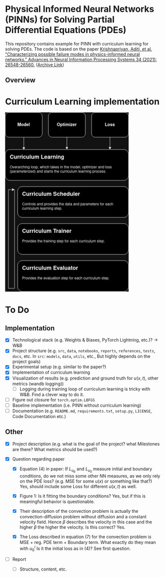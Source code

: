 # Physical Informed Neural Networks (PINNs) for Solving Partial Differential Equations (PDEs)

This repository contains example for PINN with curriculum learning for solving PDEs. The code is based on the paper [Krishnapriyan, Aditi, et al. "Characterizing possible failure modes in physics-informed neural networks." Advances in Neural Information Processing Systems 34 (2021): 26548-26560.](https://proceedings.neurips.cc/paper/2021/file/df438e5206f31600e6ae4af72f2725f1-Paper.pdf) ([Archive Link](https://arxiv.org/abs/2109.01050))

## Overview

# Curriculum Learning implementation

![curriculum_learning](docs/img/curriculum_loop.drawio.png)

# To Do

## Implementation

- [x] Technological stack (e.g. Weights & Biases, PyTorch Lightning, etc.)? -> W&B
- [x] Project structure (e.g. `src`, `data`, `notebooks`, `reports`, `references`, `tests`, `docs`, etc. In `src`: `models`, `data`, `utils`, etc., But highly depends on the project goals)
- [x] Experimental setup (e.g. similar to the paper?)
- [x] Implementation of curriculum learning
- [x] Visualization of results (e.g. prediction and ground truth for $u(x, t)$, other metrics (wandb logging))
  - [ ] Logging during training loop of curriculum learning is tricky with W&B. Find a clever way to do it.
- [ ] Figure out closure for `torch.optim.LBFGS`
- [ ] Baseline implementation (i.e. PINN without curriculum learning)
- [ ] Documentation (e.g. `README.md`, `requirements.txt`, `setup.py`, `LICENSE`, Code Documentation etc.)

## Other

- [x] Project description (e.g. what is the goal of the project? what Milestones are there? What metrics should be used?)

- [x] Question regarding paper
  - [x] Equation (4) in paper: If $L_{u_b}$ and $L_{u_0}$ measure initial and boundary conditions, do we not miss some other NN measures, as we only rely on the PDE loss? (e.g. MSE for some $u(x)$ or something like that?) Yes, should include some Loss for different $u(x, t)$ as well.
  - [x] Figure 1: Is it fitting the boundary conditions? Yes, but if this is meaningful behavior is questionable.
  - [x] Their description of the convection problem is actually the convection-diffusion problem without diffusion and a constant velocity field. Hence $\beta$ describes the velocity in this case and the higher $\beta$ the higher the velocity. Is this correct? Yes.
  - [x] The Loss described in equation (7) for the convection problem is MSE + reg. PDE term + Boundary term. What exactly do they mean with $u^i_0$ Is it the initial loss as in (4)? See first question.


- [ ] Report
  - [ ] Structure, content, etc. 
